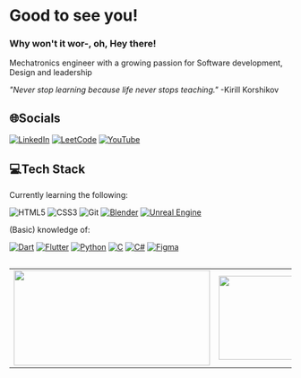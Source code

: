
<h1 align="left">Good to see you!</h1>
<h3 align="left">Why won't it wor-, oh, Hey there!</h3>
Mechatronics engineer with a growing passion for Software development, Design and leadership
<p><i>"Never stop learning because life never stops teaching." </i> -Kirill Korshikov</p>

## 🌐Socials
 [![LinkedIn](https://custom-icon-badges.demolab.com/badge/LinkedIn-0A66C2?logo=linkedin-white&logoColor=fff)](https://linkedin.com/in/derkpestman) 
 [![LeetCode](https://img.shields.io/badge/LeetCode-000000?logo=LeetCode&logoColor=#d16c06)](https://leetcode.com/DerkPestman/)
 [![YouTube](https://img.shields.io/badge/YouTube-%23FF0000.svg?logo=YouTube&logoColor=white)](https://youtube.com/@derkthedutchi/)
 <!-- www.youtube.com/@derkthedutchi --> 


## 💻Tech Stack
 Currently learning the following:
 
 ![HTML5](https://img.shields.io/badge/-HTML5-%23E44D27?style=flat-square&logo=html5&logoColor=ffffff)
 ![CSS3](https://img.shields.io/badge/-CSS3-%231572B6?style=flat-square&logo=css3)
 ![Git](https://img.shields.io/badge/-Git-%23F05032?style=flat-square&logo=git&logoColor=%23ffffff)
[![Blender](https://img.shields.io/badge/Blender-%23F5792A.svg?logo=blender&logoColor=white)](#)
[![Unreal Engine](https://img.shields.io/badge/Unreal%20Engine-%23313131.svg?logo=unrealengine&logoColor=white)](#)
 <p> (Basic) knowledge of: </p>
 
[![Dart](https://img.shields.io/badge/Dart-%230175C2.svg?logo=dart&logoColor=white)](#)
[![Flutter](https://img.shields.io/badge/Flutter-02569B?logo=flutter&logoColor=fff)](#)
[![Python](https://img.shields.io/badge/Python-3776AB?logo=python&logoColor=fff)](#)
[![C](https://img.shields.io/badge/C-00599C?logo=c&logoColor=white)](#)
[![C#](https://custom-icon-badges.demolab.com/badge/C%23-%23239120.svg?logo=cshrp&logoColor=white)](#)
[![Figma](https://img.shields.io/badge/Figma-F24E1E?logo=figma&logoColor=white)](#)
##
<table border="0" align="center">
 <tr border="0">
  <td width="50%" align="center">
   <img height="170" width="350" align="center"  src="https://leetcard.jacoblin.cool/DerkPestman?theme=dark&font=Roboto"/>
  </td>
<td width="50%" align="center">
   <img height="150" width="320"  align="center"  src="https://github-readme-stats.vercel.app/api/top-langs/?username=derkpestman&theme=radical&hide_border=false&include_all_commits=true&count_private=true&layout=compact"/>
  </td>
</tr>
</table>
